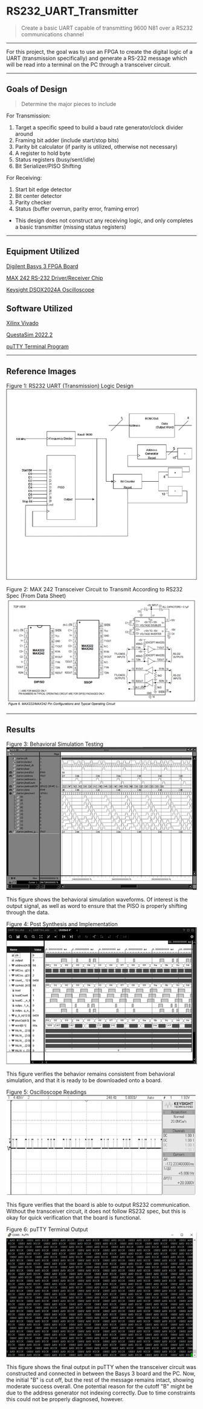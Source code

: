 # RS232_UART_Transmitter

>Create a basic UART capable of transmitting 9600 N81 over a RS232 communications channel 

---------------------------------------------------------------------------------------------------

For this project, the goal was to use an FPGA to create the digital logic of a UART (transmission specifically) and generate a RS-232 message which will be read into a terminal on the PC through a transceiver circuit. 

---------------------------------------------------------------------------------------------------

## Goals of Design
> Determine the major pieces to include

For Transmission:
1. Target a specific speed to build a baud rate generator/clock divider around
2. Framing bit adder (include start/stop bits)
3. Parity bit calculator (if parity is utilized, otherwise not necessary)
4. A register to hold byte
5. Status registers (busy/sent/idle)
6. Bit Serializer/PISO Shifting

For Receiving:
1. Start bit edge detector
2. Bit center detector
3. Parity checker
4. Status (buffer overrun, parity error, framing error)

* This design does not construct any receiving logic, and only completes a basic transmitter (missing status registers)

---------------------------------------------------------------------------------------------------

## Equipment Utilized 

[Digilent Basys 3 FPGA Board](https://digilent.com/reference/_media/basys3:basys3_rm.pdf)

[MAX 242 RS-232 Driver/Receiver Chip](https://www.analog.com/media/en/technical-documentation/data-sheets/MAX220-MAX249.pdf)

[Keysight DSOX2024A Oscilloscope](https://www.keysight.com/us/en/assets/7018-02733/data-sheets/5990-6618.pdf)

## Software Utilized  

[Xilinx Vivado](https://docs.xilinx.com/search/all?content-lang=en-US)

[QuestaSim 2022.2](https://static.sw.cdn.siemens.com/siemens-disw-assets/public/QzFgMxW5gizEDRIAZYTQE/en-US/Siemens-SW-QuestaSim-FS-85329-D5.pdf)

[puTTY Terminal Program](https://www.putty.org/)

---------------------------------------------------------------------------------------------------

## Reference Images

Figure 1: RS232 UART (Transmission) Logic Design 
![Alt text](ReferenceImages/UART_Transmission_Logic.png)

Figure 2: MAX 242 Transceiver Circuit to Transmit According to RS232 Spec (From Data Sheet)
![Alt text](ReferenceImages/MAX242_OperatingCircuit.png)

---------------------------------------------------------------------------------------------------

## Results
Figure 3: Behavioral Simulation Testing 
![Alt text](TestingResults/QuestaSimFunctionalSimulation.png)

This figure shows the behavioral simulation waveforms. Of interest is the output signal, as well as word to ensure that the PISO is properly shifting through the data.

Figure 4: Post Synthesis and Implementation 
![Alt text](TestingResults/Vivado_PostImplementation_and_Synthesis.png)

This figure verifies the behavior remains consistent from behavioral simulation, and that it is ready to be downloaded onto a board. 

Figure 5: Oscilloscope Readings
![Alt text](TestingResults/OscilloscopeOutput_without_Circuit.png)

This figure verifies that the board is able to output RS232 communication. Without the transceiver circuit, it does not follow RS232 spec, but this is okay for quick verification that the board is functional. 

Figure 6: puTTY Terminal Output
![Alt text](TestingResults/puTTY_Terminal_Output.png)

This figure shows the final output in puTTY when the transceiver circuit was constructed and connected in between the Basys 3 board and the PC. Now, the initial "B" is cut off, but the rest of the message remains intact, showing moderate success overall.
One potential reason for the cutoff "B" might be due to the address generator not indexing correctly. Due to time constraints this could not be properly diagnosed, however. 